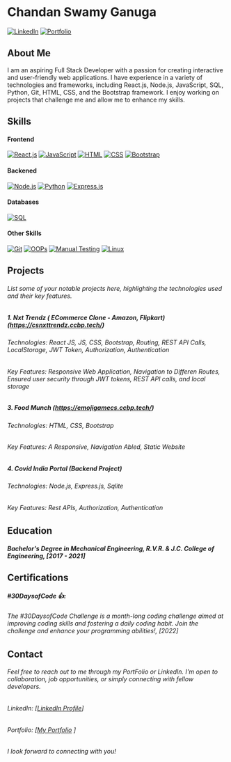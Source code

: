 # Chandan Swamy Ganuga

[![LinkedIn](https://img.shields.io/badge/LinkedIn-ChandanSwamyGanuga-blue?logo=linkedin)](https://www.linkedin.com/in/chandanswamy/)
[![Portfolio](https://img.shields.io/badge/Portfolio-ChandanSwamyGanuga-green)](https://chandanswamyportfolio.onrender.com/)

## About Me

I am an aspiring Full Stack Developer with a passion for creating interactive and user-friendly web applications. I have experience in a variety of technologies and frameworks, including React.js, Node.js, JavaScript, SQL, Python, Git, HTML, CSS, and the Bootstrap framework. I enjoy working on projects that challenge me and allow me to enhance my skills.

## Skills

#### Frontend
[![React.js](https://img.shields.io/badge/-React.js-61DAFB?logo=react&logoColor=white)](https://reactjs.org/)
[![JavaScript](https://img.shields.io/badge/-JavaScript-F7DF1E?logo=javascript&logoColor=black)](https://developer.mozilla.org/en-US/docs/Web/JavaScript)
[![HTML](https://img.shields.io/badge/-HTML5-E34F26?logo=html5&logoColor=white)](https://developer.mozilla.org/en-US/docs/Web/HTML)
[![CSS](https://img.shields.io/badge/-CSS3-1572B6?logo=css3&logoColor=white)](https://developer.mozilla.org/en-US/docs/Web/CSS)
[![Bootstrap](https://img.shields.io/badge/-Bootstrap-7952B3?logo=bootstrap&logoColor=white)](https://getbootstrap.com/)

#### Backened
[![Node.js](https://img.shields.io/badge/-Node.js-339933?logo=node.js&logoColor=white)](https://nodejs.org/)
[![Python](https://img.shields.io/badge/-Python-3776AB?logo=python&logoColor=white)](https://www.python.org/)
[![Express.js](https://img.shields.io/badge/-Express.js-000000?logo=express&logoColor=white)](https://expressjs.com/)


#### Databases
[![SQL](https://img.shields.io/badge/-SQL-4479A1?logo=postgresql&logoColor=white)](https://www.w3schools.com/sql/)

#### Other Skills
[![Git](https://img.shields.io/badge/-Git-F05032?logo=git&logoColor=white)](https://git-scm.com/)
[![OOPs](https://img.shields.io/badge/-OOPs-FFC947?logo=python&logoColor=white)](https://en.wikipedia.org/wiki/Object-oriented_programming)
[![Manual Testing](https://img.shields.io/badge/-Manual%20Testing-FF5733?logo=testing-library&logoColor=white)](https://en.wikipedia.org/wiki/Manual_testing)
[![Linux](https://img.shields.io/badge/-Linux-262424?logo=linux&logoColor=white)](https://www.linux.org/)



## Projects

###### List some of your notable projects here, highlighting the technologies used and their key features.

##### 1. Nxt Trendz ( ECommerce Clone - Amazon, Flipkart) (https://csnxttrendz.ccbp.tech/)
###### Technologies: React JS, JS, CSS, Bootstrap, Routing, REST API Calls, LocalStorage, JWT Token, Authorization, Authentication
###### Key Features: Responsive Web Application, Navigation to Differen Routes, Ensured user security through JWT tokens, REST API calls, and local storage

##### 3. Food Munch (https://emojigamecs.ccbp.tech/)
###### Technologies: HTML, CSS, Bootstrap
###### Key Features: A Responsive, Navigation Abled, Static Website

##### 4. Covid India Portal (Backend Project)
###### Technologies: Node.js, Express.js, Sqlite
###### Key Features: Rest APIs, Authorization, Authentication

## Education

##### Bachelor's Degree in Mechanical Engineering, R.V.R. & J.C. College of Engineering, [2017 - 2021]

## Certifications

##### #30DaysofCode 👍: 
###### The #30DaysofCode Challenge is a month-long coding challenge aimed at improving coding skills and fostering a daily coding habit. Join the challenge and enhance your programming abilities!, [2022]


## Contact

###### Feel free to reach out to me through my PortFolio or LinkedIn. I'm open to collaboration, job opportunities, or simply connecting with fellow developers.

###### LinkedIn: [[LinkedIn Profile](https://www.linkedin.com/in/chandanswamy/)]
###### Portfolio: [[My Portfolio](https://chandanswamyportfolio.onrender.com/contact) ]

###### I look forward to connecting with you!
